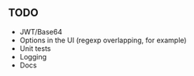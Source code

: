 ## TODO
- JWT/Base64
- Options in the UI (regexp overlapping, for example)
- Unit tests
- Logging
- Docs
